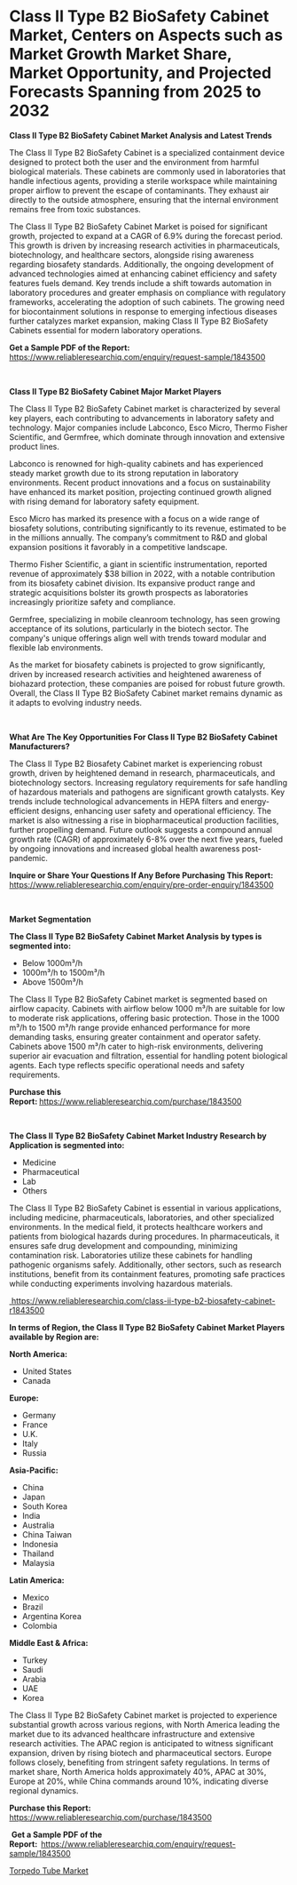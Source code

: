 <p><h1>Class II Type B2 BioSafety Cabinet Market, Centers on Aspects such as Market Growth Market Share, Market Opportunity, and Projected Forecasts Spanning from 2025 to 2032</h1></p><p><strong>Class II Type B2 BioSafety Cabinet Market Analysis and Latest Trends</strong></p>
<p><p>The Class II Type B2 BioSafety Cabinet is a specialized containment device designed to protect both the user and the environment from harmful biological materials. These cabinets are commonly used in laboratories that handle infectious agents, providing a sterile workspace while maintaining proper airflow to prevent the escape of contaminants. They exhaust air directly to the outside atmosphere, ensuring that the internal environment remains free from toxic substances.</p><p>The Class II Type B2 BioSafety Cabinet Market is poised for significant growth, projected to expand at a CAGR of 6.9% during the forecast period. This growth is driven by increasing research activities in pharmaceuticals, biotechnology, and healthcare sectors, alongside rising awareness regarding biosafety standards. Additionally, the ongoing development of advanced technologies aimed at enhancing cabinet efficiency and safety features fuels demand. Key trends include a shift towards automation in laboratory procedures and greater emphasis on compliance with regulatory frameworks, accelerating the adoption of such cabinets. The growing need for biocontainment solutions in response to emerging infectious diseases further catalyzes market expansion, making Class II Type B2 BioSafety Cabinets essential for modern laboratory operations.</p></p>
<p><strong>Get a Sample PDF of the Report:&nbsp;</strong> <a href="https://www.reliableresearchiq.com/enquiry/request-sample/1843500?utm_campaign=2471&utm_medium=2&utm_source=Github&utm_content=ia&utm_term=19022025&utm_id=class-ii-type-b2-biosafety-cabinet">https://www.reliableresearchiq.com/enquiry/request-sample/1843500</a></p>
<p>&nbsp;</p>
<p><strong>Class II Type B2 BioSafety Cabinet Major Market Players</strong></p>
<p><p>The Class II Type B2 BioSafety Cabinet market is characterized by several key players, each contributing to advancements in laboratory safety and technology. Major companies include Labconco, Esco Micro, Thermo Fisher Scientific, and Germfree, which dominate through innovation and extensive product lines.</p><p>Labconco is renowned for high-quality cabinets and has experienced steady market growth due to its strong reputation in laboratory environments. Recent product innovations and a focus on sustainability have enhanced its market position, projecting continued growth aligned with rising demand for laboratory safety equipment.</p><p>Esco Micro has marked its presence with a focus on a wide range of biosafety solutions, contributing significantly to its revenue, estimated to be in the millions annually. The company’s commitment to R&D and global expansion positions it favorably in a competitive landscape.</p><p>Thermo Fisher Scientific, a giant in scientific instrumentation, reported revenue of approximately $38 billion in 2022, with a notable contribution from its biosafety cabinet division. Its expansive product range and strategic acquisitions bolster its growth prospects as laboratories increasingly prioritize safety and compliance.</p><p>Germfree, specializing in mobile cleanroom technology, has seen growing acceptance of its solutions, particularly in the biotech sector. The company's unique offerings align well with trends toward modular and flexible lab environments.</p><p>As the market for biosafety cabinets is projected to grow significantly, driven by increased research activities and heightened awareness of biohazard protection, these companies are poised for robust future growth. Overall, the Class II Type B2 BioSafety Cabinet market remains dynamic as it adapts to evolving industry needs.</p></p>
<p>&nbsp;</p>
<p><strong>What Are The Key Opportunities For Class II Type B2 BioSafety Cabinet Manufacturers?</strong></p>
<p><p>The Class II Type B2 Biosafety Cabinet market is experiencing robust growth, driven by heightened demand in research, pharmaceuticals, and biotechnology sectors. Increasing regulatory requirements for safe handling of hazardous materials and pathogens are significant growth catalysts. Key trends include technological advancements in HEPA filters and energy-efficient designs, enhancing user safety and operational efficiency. The market is also witnessing a rise in biopharmaceutical production facilities, further propelling demand. Future outlook suggests a compound annual growth rate (CAGR) of approximately 6-8% over the next five years, fueled by ongoing innovations and increased global health awareness post-pandemic.</p></p>
<p><strong>Inquire or Share Your Questions If Any Before Purchasing This Report:</strong> <a href="https://www.reliableresearchiq.com/enquiry/pre-order-enquiry/1843500?utm_campaign=2471&utm_medium=2&utm_source=Github&utm_content=ia&utm_term=19022025&utm_id=class-ii-type-b2-biosafety-cabinet">https://www.reliableresearchiq.com/enquiry/pre-order-enquiry/1843500</a></p>
<p>&nbsp;</p>
<p><strong>Market Segmentation</strong></p>
<p><strong>The Class II Type B2 BioSafety Cabinet Market Analysis by types is segmented into:</strong></p>
<p><ul><li>Below 1000m³/h</li><li>1000m³/h to 1500m³/h</li><li>Above 1500m³/h</li></ul></p>
<p><p>The Class II Type B2 BioSafety Cabinet market is segmented based on airflow capacity. Cabinets with airflow below 1000 m³/h are suitable for low to moderate risk applications, offering basic protection. Those in the 1000 m³/h to 1500 m³/h range provide enhanced performance for more demanding tasks, ensuring greater containment and operator safety. Cabinets above 1500 m³/h cater to high-risk environments, delivering superior air evacuation and filtration, essential for handling potent biological agents. Each type reflects specific operational needs and safety requirements.</p></p>
<p><strong>Purchase this Report:&nbsp;</strong><a href="https://www.reliableresearchiq.com/purchase/1843500?utm_campaign=2471&utm_medium=2&utm_source=Github&utm_content=ia&utm_term=19022025&utm_id=class-ii-type-b2-biosafety-cabinet">https://www.reliableresearchiq.com/purchase/1843500</a></p>
<p>&nbsp;</p>
<p><strong>The Class II Type B2 BioSafety Cabinet Market Industry Research by Application is segmented into:</strong></p>
<p><ul><li>Medicine</li><li>Pharmaceutical</li><li>Lab</li><li>Others</li></ul></p>
<p><p>The Class II Type B2 BioSafety Cabinet is essential in various applications, including medicine, pharmaceuticals, laboratories, and other specialized environments. In the medical field, it protects healthcare workers and patients from biological hazards during procedures. In pharmaceuticals, it ensures safe drug development and compounding, minimizing contamination risk. Laboratories utilize these cabinets for handling pathogenic organisms safely. Additionally, other sectors, such as research institutions, benefit from its containment features, promoting safe practices while conducting experiments involving hazardous materials.</p></p>
<p><a href="https://www.reliableresearchiq.com/class-ii-type-b2-biosafety-cabinet-r1843500?utm_campaign=2471&utm_medium=2&utm_source=Github&utm_content=ia&utm_term=19022025&utm_id=class-ii-type-b2-biosafety-cabinet">&nbsp;https://www.reliableresearchiq.com/class-ii-type-b2-biosafety-cabinet-r1843500</a></p>
<p><strong>In terms of Region, the Class II Type B2 BioSafety Cabinet Market Players available by Region are:</strong></p>
<p>
    <p> <strong> North America: </strong>
        <ul>
            <li>United States</li>
            <li>Canada</li>
        </ul>
        </p> 
    <p> <strong> Europe: </strong>
        <ul>
            <li>Germany</li>
            <li>France</li>
            <li>U.K.</li>
            <li>Italy</li>
            <li>Russia</li>
        </ul>
        </p> 
    <p> <strong> Asia-Pacific: </strong>
        <ul>
            <li>China</li>
            <li>Japan</li>
            <li>South Korea</li>
            <li>India</li>
            <li>Australia</li>
            <li>China Taiwan</li>
            <li>Indonesia</li>
            <li>Thailand</li>
            <li>Malaysia</li>
        </ul>
        </p> 
    <p> <strong> Latin America: </strong>
        <ul>
            <li>Mexico</li>
            <li>Brazil</li>
            <li>Argentina Korea</li>
            <li>Colombia</li>
        </ul>
        </p> 
    <p> <strong> Middle East & Africa: </strong>
        <ul>
            <li>Turkey</li>
            <li>Saudi</li>
            <li>Arabia</li>
            <li>UAE</li>
            <li>Korea</li>
        </ul>
    </p>
    </p>
<p><p>The Class II Type B2 BioSafety Cabinet market is projected to experience substantial growth across various regions, with North America leading the market due to its advanced healthcare infrastructure and extensive research activities. The APAC region is anticipated to witness significant expansion, driven by rising biotech and pharmaceutical sectors. Europe follows closely, benefiting from stringent safety regulations. In terms of market share, North America holds approximately 40%, APAC at 30%, Europe at 20%, while China commands around 10%, indicating diverse regional dynamics.</p></p>
<p><strong>Purchase this Report: </strong><a href="https://www.reliableresearchiq.com/purchase/1843500?utm_campaign=2471&utm_medium=2&utm_source=Github&utm_content=ia&utm_term=19022025&utm_id=class-ii-type-b2-biosafety-cabinet">https://www.reliableresearchiq.com/purchase/1843500</a></p>
<p>&nbsp;<strong>Get a Sample PDF of the Report:&nbsp;&nbsp;</strong><a href="https://www.reliableresearchiq.com/enquiry/request-sample/1843500?utm_campaign=2471&utm_medium=2&utm_source=Github&utm_content=ia&utm_term=19022025&utm_id=class-ii-type-b2-biosafety-cabinet">https://www.reliableresearchiq.com/enquiry/request-sample/1843500</a></p>
<p><strong></strong></p>
<p><p><a href="https://github.com/raffadongraffadong/Market-Research-Report-List-1/blob/main/torpedo-tube-market.md?utm_campaign=2471&utm_medium=2&utm_source=Github&utm_content=ia&utm_term=19022025&utm_id=class-ii-type-b2-biosafety-cabinet">Torpedo Tube Market</a></p></p>